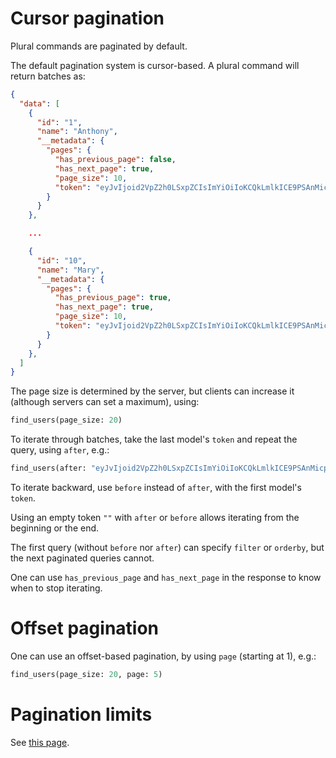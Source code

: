 # Cursor pagination

Plural commands are paginated by default.

The default pagination system is cursor-based. A plural command will return
batches as:

```json
{
  "data": [
    {
      "id": "1",
      "name": "Anthony",
      "__metadata": {
        "pages": {
          "has_previous_page": false,
          "has_next_page": true,
          "page_size": 10,
          "token": "eyJvIjoid2VpZ2h0LSxpZCIsImYiOiIoKCQkLmlkICE9PSAnMicpICYmICgkJC5mcmllbmRzLmluY2x1ZGVzKCcxJykpKSIsInAiOlszLjUsIjMiXX0"
        }
      }
    },

    ...

    {
      "id": "10",
      "name": "Mary",
      "__metadata": {
        "pages": {
          "has_previous_page": true,
          "has_next_page": true,
          "page_size": 10,
          "token": "eyJvIjoid2VpZ2h0LSxpZCIsImYiOiIoKCQkLmlkICE9PSAnMicpICYmICgkJC5mcmllbmRzLmluY2x1ZGVzKCcxJykpKSIsInAiOlsxLjUsIjEiXX0"
        }
      }
    },
  ]
}
```

The page size is determined by the server, but clients can increase it
(although servers can set a maximum), using:

```graphql
find_users(page_size: 20)
```

To iterate through batches, take the last model's `token` and repeat the query,
using `after`, e.g.:

```graphql
find_users(after: "eyJvIjoid2VpZ2h0LSxpZCIsImYiOiIoKCQkLmlkICE9PSAnMicpICYmICgkJC5mcmllbmRzLmluY2x1ZGVzKCcxJykpKSIsInAiOlsxLjUsIjEiXX0")
```

To iterate backward, use `before` instead of `after`, with the first model's
`token`.

Using an empty token `""` with `after` or `before` allows iterating from the
beginning or the end.

The first query (without `before` nor `after`) can specify `filter` or
`orderby`, but the next paginated queries cannot.

One can use `has_previous_page` and `has_next_page` in the response to know
when to stop iterating.

# Offset pagination

One can use an offset-based pagination, by using `page` (starting at 1), e.g.:

```graphql
find_users(page_size: 20, page: 5)
```

# Pagination limits

See [this page](limits.md).
